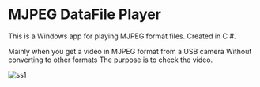 # MJPEG DataFile Player

This is a Windows app for playing MJPEG format files.
Created in C #.

Mainly when you get a video in MJPEG format from a USB camera
Without converting to other formats
The purpose is to check the video.

![ss1](https://user-images.githubusercontent.com/4815799/120766131-e253ce80-c554-11eb-9e00-a71ed3c462b2.png)
